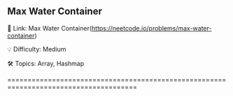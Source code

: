 **Max Water Container**
-
🔗 Link: Max Water Container(https://neetcode.io/problems/max-water-container)

💡 Difficulty: Medium

🛠️ Topics: Array, Hashmap

======================================================================================
